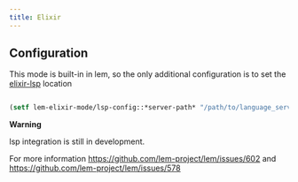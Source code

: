```yaml
---
title: Elixir
---
```


## Configuration

This mode is built-in in lem, so the only additional configuration is to set the [elixir-lsp](https://github.com/elixir-lsp/elixir-ls) location

``` lisp

(setf lem-elixir-mode/lsp-config::*server-path* "/path/to/language_server.sh")

```

**Warning**

lsp integration is still in development.

For more information https://github.com/lem-project/lem/issues/602 and https://github.com/lem-project/lem/issues/578
